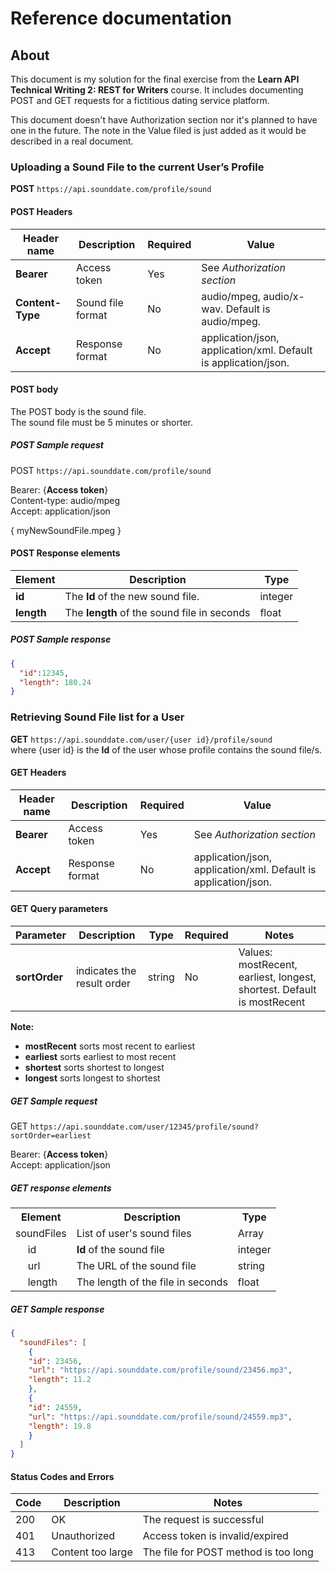 # Reference documentation

## About

This document is my solution for the final exercise from the **Learn API Technical Writing 2: REST for Writers** course. It includes documenting POST and GET requests for a fictitious dating service platform.

This document doesn't have Authorization section nor it's planned to have one in the future. The note in the Value filed is just added as it would be described in a real document.

### Uploading a Sound File to the current User’s Profile

**POST** `https://api.sounddate.com/profile/sound`

#### POST Headers

| Header name | Description | Required | Value |
|-----------|-------------|----------|-------|
| **Bearer** | Access token | Yes | See *Authorization section* |
| **Content-Type** | Sound file format | No | audio/mpeg, audio/x-wav. Default is audio/mpeg. |
| **Accept** | Response format | No | application/json, application/xml. Default is application/json. |

#### POST body

The POST body is the sound file.<br>
The sound file must be 5 minutes or shorter.

##### POST Sample request

POST `https://api.sounddate.com/profile/sound`

Bearer: {**Access token**}<br>
Content-type: audio/mpeg<br>
Accept: application/json<br>

{ myNewSoundFile.mpeg }

#### POST Response elements

| Element | Description | Type |
|-----------|-------------|----------|
| **id** | The **Id** of the new sound file. | integer |
| **length** | The **length** of the sound file in seconds | float |

##### POST Sample response

````json
{
  "id":12345,
  "length": 180.24
}
````

### Retrieving Sound File list for a User

**GET** `https://api.sounddate.com/user/{user id}/profile/sound`<br>
where {user id} is the **Id** of the user whose profile contains the sound file/s.

#### GET Headers

| Header name | Description | Required | Value |
|-----------|-------------|----------|-------|
| **Bearer** | Access token | Yes | See *Authorization section* |
| **Accept** | Response format | No | application/json, application/xml. Default is application/json. |

#### GET Query parameters

| Parameter | Description | Type | Required | Notes |
|-----------|-------------|----------|-------|------|
| **sortOrder** | indicates the result order | string | No |Values: mostRecent, earliest, longest, shortest. Default is mostRecent |

**Note:**

* **mostRecent** sorts most recent to earliest
* **earliest** sorts earliest to most recent
* **shortest** sorts shortest to longest
* **longest** sorts longest to shortest

##### GET Sample request

GET `https://api.sounddate.com/user/12345/profile/sound?sortOrder=earliest`

Bearer: {**Access token**}<br>
Accept: application/json<br>

##### GET response elements

<table>
  <th colspan="2">
    Element
  </th>
  <th>
    Description
  </th>
    <th>
    Type
  </th>
  <tr>
    <td colspan="2">soundFiles</td>
    <td>List of user's sound files</td>
    <td>Array</td>
  </tr>
  <tr>
    <td></td>
    <td>id</td>
    <td><b>Id</b> of the sound file</td>
    <td>integer</td>
  </tr>
  <tr>
    <td></td>
    <td>url</td>
    <td>The URL of the sound file</td>
    <td>string</td>
  </tr>
  <tr>
    <td></td>
    <td>length</td>
    <td>The length of the file in seconds</td>
    <td>float</td>
  </tr>
</table>

##### GET Sample response

````json
{
  "soundFiles": [
    {
    "id": 23456,
    "url": "https://api.sounddate.com/profile/sound/23456.mp3",
    "length": 11.2
    },
    {
    "id": 24559,
    "url": "https://api.sounddate.com/profile/sound/24559.mp3",
    "length": 19.8
    }
  ]
}
````

#### Status Codes and Errors

| Code | Description | Notes |
|-----------|-------------|----------|
| 200 | OK | The request is successful |
| 401 | Unauthorized | Access token is invalid/expired |
| 413 | Content too large | The file for POST method is too long |
